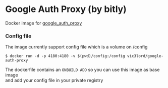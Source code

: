 # Google Auth Proxy (by bitly)

Docker image for [google\_auth\_proxy](https://github.com/bitly/google_auth_proxy)

### Config file

The image currently support config file which is a volume on /config

```
$ docker run -d -p 4180:4180 -v $(pwd)/config:/config vic3lord/google-auth-proxy
```

The dockerfile contains an `ONBUILD ADD` so you can use this image as base image  
and add your config file in your private registry
